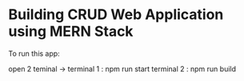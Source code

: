 # Building CRUD Web Application using MERN Stack

To run this app:

open 2 teminal -> terminal 1 : npm run start
terminal 2 : npm run build 



